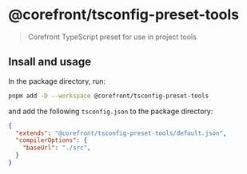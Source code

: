 # @corefront/tsconfig-preset-tools

> Corefront TypeScript preset for use in project tools

## Insall and usage

In the package directory, run:

```sh
pnpm add -D --workspace @corefront/tsconfig-preset-tools
```

and add the following `tsconfig.json` to the package directory:

```json
{
  "extends": "@corefront/tsconfig-preset-tools/default.json",
  "compilerOptions": {
    "baseUrl": "./src",
  }
}
```
